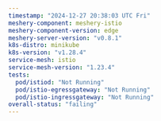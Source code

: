 ```yaml
---
timestamp: "2024-12-27 20:38:03 UTC Fri"
meshery-component: meshery-istio
meshery-component-version: edge
meshery-server-version: "v0.8.1"
k8s-distro: minikube
k8s-version: "v1.28.4"
service-mesh: istio
service-mesh-version: "1.23.4"
tests:
  pod/istiod: "Not Running"
  pod/istio-egressgateway: "Not Running"
  pod/istio-ingressgateway: "Not Running"
overall-status: "failing"
---
```

